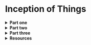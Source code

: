 <h1>Inception of Things</h1>

<details>
<summary><b>Part one</b></summary>
<br>

We need to set up two virtual machines with *vagrant*:
<ul>
	<li>first one as <b>Server</b> (-> sufixed with 'S')</li>
	<li> second as <b>Server Worker</b> (-> sufixed with 'SW')</li>
</ul>

We must have dedicated IP on <b>eth1</b> interface:
<ul>
	<li>Server will be on <b>192.168.56.110</b></li>
	<li>Worker will be on <b>192.168.56.111</b></li>
</ul>

We also must be able to connect with ssh on both machine with <b>no password</b>.

After doing that, we have to setup k3s cluster:<br>
<img src ="./images/Kub_cluster_map.png"/><br>


<br>
</details>
<details>
<summary><b>Part two</b></summary>
<h2><a href="https://kubernetes.io/fr/">Kubernetes</a></h2>

We have to install <b>K3s</b> respectively in <b>controller mode</b> and <b>agent mode</b> (server and worker).

</details>
<details>
<summary><b>Part three</b></summary>
</details>

<details>
<summary><b>Resources</b></summary>
<ul>
	<details>
		<summary>Vagrant</summary>
		<ul>
			<li><a href="https://www.vagrantup.com/">Vagrant</a></li>
			<li><a href="https://developer.hashicorp.com/vagrant/docs/vagrantfile">vagrantfile</a></li>
		</ul>
	</details>
	<details>
		<summary>Kubernetes</summary>
		<ul>
			<li><a href="https://kubernetes.io/fr/docs/tasks/tools/install-kubectl/">kubectl<a>
		</ul>
	</details>
</ul>
</details>